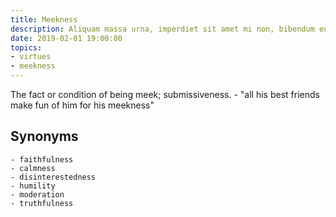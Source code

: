 ```yaml
---
title: Meekness
description: Aliquam massa urna, imperdiet sit amet mi non, bibendum euismod est.
date: 2019-02-01 19:00:00
topics: 
- virtues
- meekness
---
```


The fact or condition of being meek; submissiveness.
	- "all his best friends make fun of him for his meekness"

## Synonyms
	- faithfulness
	- calmness
	- disinterestedness
	- humility
	- moderation
	- truthfulness

